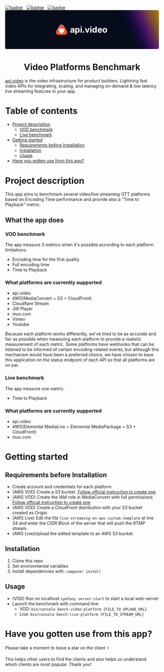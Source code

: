 [![badge](https://img.shields.io/twitter/follow/api_video?style=social)](https://twitter.com/intent/follow?screen_name=api_video) &nbsp; [![badge](https://img.shields.io/github/stars/apivideo/video-platform-bench?style=social)](https://github.com/apivideo/video-platform-bench) &nbsp; [![badge](https://img.shields.io/discourse/topics?server=https%3A%2F%2Fcommunity.api.video)](https://community.api.video)
![](https://github.com/apivideo/.github/blob/main/assets/apivideo_banner.png)
<h1 align="center">Video Platforms Benchmark</h1>

[api.video](https://api.video) is the video infrastructure for product builders. Lightning fast video APIs for integrating, scaling, and managing on-demand & low latency live streaming features in your app.

# Table of contents

- [Project description](#project-description)
  - [VOD benchmark](#VOD-benchmark)
  - [Live benchmark](#Live-benchmark)
- [Getting started](#getting-started)
   - [Requirements before Installation](#Requirements-before-Installation)
   - [Installation](#installation)
   - [Usage](#Usage)
- [Have you gotten use from this app?](#Have-you-gotten-use-from-this-app?)

# Project description

This app aims to benchmark several video/live streaming OTT platforms based on Encoding Time performance and provide also a "Time to Playback" metric.

## What the app does
### VOD benchmark
The app measure 3 metrics when it's possible according to each platform limitations:
* Encoding time for the first quality
* Full encoding time
* Time to Playback

### What platforms are currently supported
* api.video
* AWS(MediaConvert + S3 + CloudFront)
* Cloudflare Stream
* JW Player
* mux.com
* Vimeo
* Youtube

Because each platform works differently, we've tried to be as accurate and fair as possible when measuring each platform to provide a realistic measurement of each metric.
Some platforms have webhooks that can be listened to be informed of certain encoding-related events, but although this mechanism would have been a preferred choice, we have chosen to base this application on the status endpoint of each API so that all platforms are on par.

### Live benchmark
The app measure one metric:
* Time to Playback
### What platforms are currently supported
* api.video
* AWS(Elemental MediaLive + Elemental MediaPackage + S3 + CloudFront)
* mux.com

# Getting started
## Requirements before Installation
* Create account and credentials for each platform
* (AWS VOD) Create a S3 bucket. [Follow official instruction to create one](https://docs.aws.amazon.com/mediaconvert/latest/ug/set-up-file-locations.html)
* (AWS VOD) Create the IAM role in MediaConvert with full permissions [Follow official instruction to create one](https://docs.aws.amazon.com/mediaconvert/latest/ug/creating-the-iam-role-in-mediaconvert-full.html)
* (AWS VOD) Create a CloudFront distribution with your S3 bucket created as Origin.
* (AWS Live) Edit the file `live-streaming-on-aws-custom.template` at line 34 and enter the CIDR Block of the server that will push the RTMP stream.
* (AWS Live)Upload the edited template to an AWS S3 bucket.

## Installation
1. Clone this repo
2. Set environmental variables
3. Install dependencies with: `composer install`

## Usage
* (VOD) Run on localhost `symfony server:start` to start a local web-server
* Launch the benchmark with command line:
    * VOD: `bin/console bench-video-platform {FILE_TO_UPLOAD_URL}`
    * Live: `bin/console bench-live-platform {FILE_TO_STREAM_URL}`

# Have you gotten use from this app?

Please take a moment to leave a star on the client ⭐

This helps other users to find the clients and also helps us understand which clients are most popular. Thank you!
